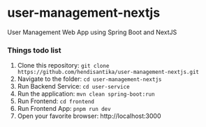 # user-management-nextjs
User Management Web App using Spring Boot and NextJS

### Things todo list

1. Clone this repository: `git clone https://github.com/hendisantika/user-management-nextjs.git`
2. Navigate to the folder: `cd user-management-nextjs`
3. Run Backend Service: `cd user-service`
4. Run the application: `mvn clean spring-boot:run`
5. Run Frontend: `cd frontend`
6. Run Frontend App: `pnpm run dev`
7. Open your favorite browser: http://localhost:3000
